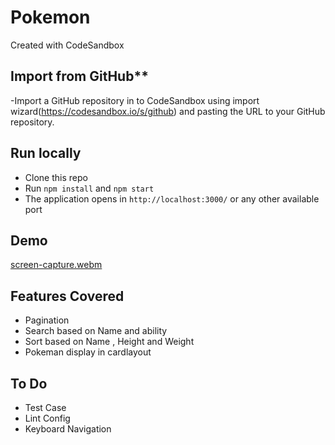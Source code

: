 # Pokemon
Created with CodeSandbox

## Import from GitHub**
-Import a GitHub repository in to CodeSandbox using import wizard(https://codesandbox.io/s/github) 
 and pasting the URL to your GitHub repository. 

## Run locally

- Clone this repo
- Run `npm install` and `npm start`
- The application opens in `http://localhost:3000/` or any other available port

## Demo

[screen-capture.webm](https://user-images.githubusercontent.com/108983155/185920208-90d55022-5c66-4cdc-909a-02a47249deb5.webm)

## Features Covered

- Pagination
- Search based on Name and ability
- Sort based on Name , Height and Weight
- Pokeman display in cardlayout

## To Do

- Test Case
- Lint Config
- Keyboard Navigation
